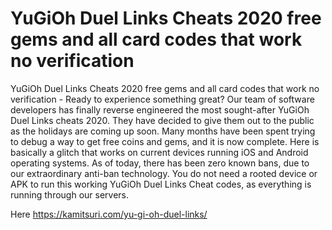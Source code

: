 # YuGiOh Duel Links Cheats 2020 free gems and all card codes that work no verification

YuGiOh Duel Links Cheats 2020 free gems and all card codes that work no verification - Ready to experience something great? Our team of software developers has finally reverse engineered the most sought-after YuGiOh Duel Links cheats 2020. They have decided to give them out to the public as the holidays are coming up soon. Many months have been spent trying to debug a way to get free coins and gems, and it is now complete. Here is basically a glitch that works on current devices running iOS and Android operating systems. As of today, there has been zero known bans, due to our extraordinary anti-ban technology. You do not need a rooted device or APK to run this working YuGiOh Duel Links Cheat codes, as everything is running through our servers.

Here https://kamitsuri.com/yu-gi-oh-duel-links/



